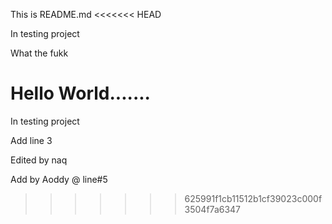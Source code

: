 
This is README.md
<<<<<<< HEAD

In testing project








What the fukk








Hello World.......
=======
In testing project

Add line 3



Edited by naq


Add by Aoddy @ line#5
>>>>>>> 625991f1cb11512b1cf39023c000f3504f7a6347

